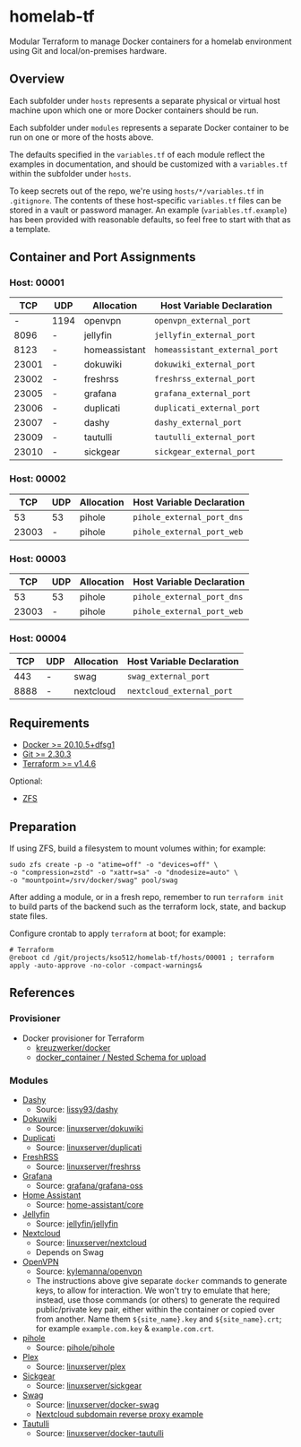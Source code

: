 # homelab-tf

Modular Terraform to manage Docker containers for a homelab environment using Git and local/on-premises hardware.

## Overview

Each subfolder under `hosts` represents a separate physical or virtual host machine upon which one or more Docker containers should be run.

Each subfolder under `modules` represents a separate Docker container to be run on one or more of the hosts above.

The defaults specified in the `variables.tf` of each module reflect the examples in documentation, and should be customized with a `variables.tf` within the subfolder under `hosts`.

To keep secrets out of the repo, we're using `hosts/*/variables.tf` in `.gitignore`.  The contents of these host-specific `variables.tf` files can be stored in a vault or password manager.  An example (`variables.tf.example`) has been provided with reasonable defaults, so feel free to start with that as a template.

## Container and Port Assignments

### Host: 00001

| TCP   | UDP  | Allocation    | Host Variable Declaration     |
|-------|------|---------------|-------------------------------|
| -     | 1194 | openvpn       | `openvpn_external_port`       |
| 8096  | -    | jellyfin      | `jellyfin_external_port`      |
| 8123  | -    | homeassistant | `homeassistant_external_port` |
| 23001 | -    | dokuwiki      | `dokuwiki_external_port`      |
| 23002 | -    | freshrss      | `freshrss_external_port`      |
| 23005 | -    | grafana       | `grafana_external_port`       |
| 23006 | -    | duplicati     | `duplicati_external_port`     |
| 23007 | -    | dashy         | `dashy_external_port`         |
| 23009 | -    | tautulli      | `tautulli_external_port`      |
| 23010 | -    | sickgear      | `sickgear_external_port`      |

### Host: 00002

| TCP   | UDP | Allocation | Host Variable Declaration  |
|-------|-----|------------|----------------------------|
| 53    | 53  | pihole     | `pihole_external_port_dns` |
| 23003 | -   | pihole     | `pihole_external_port_web` |

### Host: 00003

| TCP   | UDP | Allocation | Host Variable Declaration  |
|-------|-----|------------|----------------------------|
| 53    | 53  | pihole     | `pihole_external_port_dns` |
| 23003 | -   | pihole     | `pihole_external_port_web` |

### Host: 00004

| TCP  | UDP | Allocation | Host Variable Declaration |
|------|-----|------------|---------------------------|
| 443  | -   | swag       | `swag_external_port`      |
| 8888 | -   | nextcloud  | `nextcloud_external_port` |

## Requirements

* [Docker >= 20.10.5+dfsg1](https://docs.docker.com/engine/install/)
* [Git >= 2.30.3](https://git-scm.com/book/en/v2/Getting-Started-Installing-Git)
* [Terraform >= v1.4.6](https://developer.hashicorp.com/terraform/tutorials/aws-get-started/install-cli)

Optional:

* [ZFS](https://openzfs.org/wiki/Main_Page)

## Preparation

If using ZFS, build a filesystem to mount volumes within; for example:

    sudo zfs create -p -o "atime=off" -o "devices=off" \
    -o "compression=zstd" -o "xattr=sa" -o "dnodesize=auto" \
    -o "mountpoint=/srv/docker/swag" pool/swag

After adding a module, or in a fresh repo, remember to run `terraform init` to build parts of the backend such as the terraform lock, state, and backup state files.

Configure crontab to apply `terraform` at boot; for example:

    # Terraform
    @reboot cd /git/projects/kso512/homelab-tf/hosts/00001 ; terraform apply -auto-approve -no-color -compact-warnings&

## References

### Provisioner

* Docker provisioner for Terraform
  * [kreuzwerker/docker](https://registry.terraform.io/providers/kreuzwerker/docker/latest/docs/resources/container)
  * [docker_container / Nested Schema for upload](https://registry.terraform.io/providers/kreuzwerker/docker/latest/docs/resources/container#nestedblock--upload)

### Modules

* [Dashy](https://github.com/Lissy93/dashy)
  * Source: [lissy93/dashy](https://hub.docker.com/r/lissy93/dashy)
* [Dokuwiki](https://www.dokuwiki.org/dokuwiki/)
  * Source: [linuxserver/dokuwiki](https://hub.docker.com/r/linuxserver/dokuwiki/#!)
* [Duplicati](https://duplicati.com/)
  * Source: [linuxserver/duplicati](https://hub.docker.com/r/linuxserver/duplicati/#!)
* [FreshRSS](https://freshrss.org/)
  * Source: [linuxserver/freshrss](https://hub.docker.com/r/linuxserver/freshrss/#!)
* [Grafana](https://grafana.com/docs/grafana/latest/setup-grafana/configure-docker/)
  * Source: [grafana/grafana-oss](https://hub.docker.com/r/grafana/grafana-oss/#!)
* [Home Assistant](https://www.home-assistant.io/installation/linux#platform-installation)
  * Source: [home-assistant/core](https://github.com/home-assistant/core/pkgs/container/home-assistant)
* [Jellyfin](https://jellyfin.org/docs/general/installation/container#docker)
  * Source: [jellyfin/jellyfin](https://hub.docker.com/r/jellyfin/jellyfin/)
* [Nextcloud](https://docs.nextcloud.com/)
  * Source: [linuxserver/nextcloud](https://hub.docker.com/r/linuxserver/nextcloud)
  * Depends on Swag
* [OpenVPN](https://openvpn.net/community-resources/)
  * Source: [kylemanna/openvpn](https://hub.docker.com/r/kylemanna/openvpn/)
  * The instructions above give separate `docker` commands to generate keys, to allow for interaction.  We won't try to emulate that here; instead, use those commands (or others) to generate the required public/private key pair, either within the container or copied over from another.  Name them `${site_name}.key` and `${site_name}.crt`; for example `example.com.key` & `example.com.crt`.
* [pihole](https://pi-hole.net/)
  * Source: [pihole/pihole](https://hub.docker.com/r/pihole/pihole)
* [Plex](https://www.plex.tv/)
  * Source: [linuxserver/plex](https://hub.docker.com/r/linuxserver/plex)
* [Sickgear](https://github.com/sickgear/sickgear)
  * Source: [linuxserver/sickgear](https://hub.docker.com/r/linuxserver/sickgear)
* [Swag](https://docs.linuxserver.io/general/swag/)
  * Source: [linuxserver/docker-swag](https://hub.docker.com/r/linuxserver/swag)
  * [Nextcloud subdomain reverse proxy example](https://docs.linuxserver.io/general/swag/#nextcloud-subdomain-reverse-proxy-example)
* [Tautulli](https://tautulli.com/)
  * Source: [linuxserver/docker-tautulli](https://hub.docker.com/r/linuxserver/tautulli)

